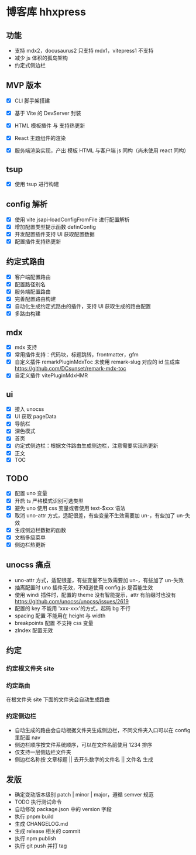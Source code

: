 # 博客库 hhxpress

## 功能

- 支持 mdx2，docusaurus2 只支持 mdx1，vitepress1 不支持
- 减少 js 体积的孤岛架构
- 约定式侧边栏

## MVP 版本

- [x] CLI 脚手架搭建

- [x] 基于 Vite 的 DevServer 封装

- [x] HTML 模板插件 与 支持热更新

- [x] React 主题组件的渲染

- [x] 服务端渲染实现，产出 模板 HTML 与客户端 js 同构（尚未使用 react 同构）

## tsup

- [x] 使用 tsup 进行构建

## config 解析

- [x] 使用 vite jsapi-loadConfigFromFile 进行配置解析
- [x] 增加配置类型提示函数 definConfig
- [x] 开发配置插件支持 UI 获取配置数据
- [x] 配置插件支持热更新

## 约定式路由

- [x] 客户端配置路由
- [x] 配置路径别名
- [x] 服务端配置路由
- [x] 完善配置路由构建
- [x] 自动化生成约定式路由的插件，支持 UI 获取生成的路由配置
- [x] 多路由构建

## mdx

- [x] mdx 支持
- [x] 常用插件支持：代码块，标题跳转，frontmatter，gfm
- [x] 自定义插件 remarkPluginMdxToc 未使用 remark-slug 对应的 id 生成库 https://github.com/DCsunset/remark-mdx-toc
- [x] 自定义插件 vitePluginMdxHMR

## ui

- [x] 接入 unocss
- [x] UI 获取 pageData
- [x] 导航栏
- [x] 深色模式
- [x] 首页
- [x] 约定式侧边栏：根据文件路由生成侧边栏，注意需要实现热更新
- [x] 正文
- [x] TOC

## TODO

- [x] 配置 uno 变量
- [x] 开启 ts 严格模式识别可选类型
- [x] 避免 uno 使用 css 变量或者使用 text-$xxx 语法
- [x] 取消 uno-attr 方式，适配很差，有些变量不生效需要加 un-，有些加了 un-失效
- [x] 生成侧边栏数据的函数
- [x] 文档多级菜单
- [x] 侧边栏热更新

## unocss 痛点

- uno-attr 方式，适配很差，有些变量不生效需要加 un-，有些加了 un-失效
- 抽离配置时 uno 插件无效，不知道使用 config.js 是否能生效
- 使用 windi 插件时，配置的 theme 没有智能提示，attr 有前缀时也没有 https://github.com/unocss/unocss/issues/2619
- 配置的 key 不能用 'xxx-xxx'的方式，起码 bg 不行
- spacing 配置 不能用在 height 与 width
- breakpoints 配置 不支持 css 变量
- zIndex 配置无效

## 约定

### 约定根文件夹 site

### 约定路由

在根文件夹 site 下面的文件夹会自动生成路由

### 约定侧边栏

- 自动生成的路由会自动根据文件夹生成侧边栏，不同文件夹入口可以在 config 里配置 nav
- 侧边栏顺序按文件系统顺序，可以在文件名前使用 1234 排序
- 仅支持一层侧边栏文件夹
- 侧边栏名称按 文章标题 || 去开头数字的文件名 || 文件名 生成

## 发版

- 确定变动版本级别 patch | minor | major，遵循 semver 规范
- TODO 执行测试命令
- 自动修改 package.json 中的 version 字段
- 执行 pnpm build
- 生成 CHANGELOG.md
- 生成 release 相关的 commit
- 执行 npm publish
- 执行 git push 并打 tag
